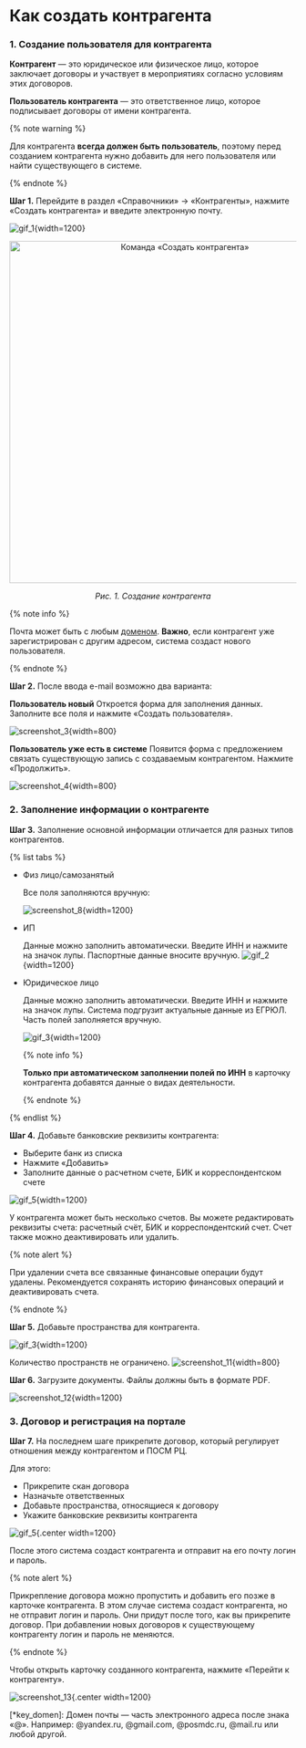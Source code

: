 # Как создать контрагента

### 1. Создание пользователя для контрагента

**Контрагент** — это юридическое или физическое лицо, которое заключает договоры и участвует в мероприятиях согласно условиям этих договоров.

**Пользователь контрагента** — это ответственное лицо, которое подписывает договоры от имени контрагента.

{% note warning %}

Для контрагента **всегда должен быть пользователь**, поэтому перед созданием контрагента нужно добавить для него пользователя или найти существующего в системе.

{% endnote %}

**Шаг 1.** Перейдите в раздел «Справочники» → «Контрагенты», нажмите «Создать контрагента» и введите электронную почту.

![gif_1](_images/_gif_1.gif){width=1200}

<div align="center">
  <img src="./_images/_gif_1.gif" alt="Команда «Создать контрагента»" width="600">
  <p><em>Рис. 1. Создание контрагента</em></p>
</div>

{% note info %}

Почта может быть с любым [доменом](*key_domen). 
**Важно**, если контрагент уже зарегистрирован с другим адресом, система создаст нового пользователя.

{% endnote %}

**Шаг 2.** После ввода e-mail возможно два варианта:

**Пользователь новый**
Откроется форма для заполнения данных. Заполните все поля и нажмите «Создать пользователя».

![screenshot_3](_images/_screen_3.png){width=800}

**Пользователь уже есть в системе**
Появится форма с предложением связать существующую запись с создаваемым контрагентом. Нажмите «Продолжить».

![screenshot_4](_images/_screen_4.png){width=800}

### 2. Заполнение информации о контрагенте

**Шаг 3.** Заполнение основной информации отличается для разных типов контрагентов.

{% list tabs %}

- Физ лицо/самозанятый

  Все поля заполняются вручную:

  ![screenshot_8](_images/_screen_8.png){width=1200}

- ИП

  Данные можно заполнить автоматически. Введите ИНН и нажмите на значок лупы. Паспортные данные вносите вручную.
   ![gif_2](_images/_gif_2_2.gif){width=1200}

- Юридическое лицо

  Данные можно заполнить автоматически. Введите ИНН и нажмите на значок лупы. Система подгрузит актуальные данные из ЕГРЮЛ. Часть полей заполняется вручную.

  ![gif_3](_images/_gif_2.gif){width=1200}

  {% note info %}

  **Только при автоматическом заполнении полей по ИНН** в карточку контрагента добавятся данные о видах деятельности.
  
  {% endnote %}

{% endlist %}

**Шаг 4.** Добавьте банковские реквизиты контрагента:
   * Выберите банк из списка
   * Нажмите «Добавить»
   * Заполните данные о расчетном счете, БИК и корреспондентском счете

![gif_5](_images/_gif_5.gif){width=1200}

У контрагента может быть несколько счетов.
Вы можете редактировать реквизиты счета: расчетный счёт, БИК и корреспондентский счет. Счет также можно деактивировать или удалить.

{% note alert %}

При удалении счета все связанные финансовые операции будут удалены. Рекомендуется сохранять историю финансовых операций и деактивировать счета. 

{% endnote %}

**Шаг 5.** Добавьте пространства для контрагента.

![gif_3](_images/_gif_3.gif){width=1200}

Количество пространств не ограничено.
![screenshot_11](_images/_screen_11.png){width=800}

**Шаг 6.** Загрузите документы. Файлы должны быть в формате PDF.

![screenshot_12](_images/_screen_12.png){width=1200}

### 3. Договор и регистрация на портале

**Шаг 7.** На последнем шаге прикрепите договор, который регулирует отношения между контрагентом и ПОСМ РЦ.

Для этого:
* Прикрепите скан договора
* Назначьте ответственных
* Добавьте пространства, относящиеся к договору
* Укажите банковские реквизиты контрагента

![gif_5](_images/_gif_4.gif){.center width=1200}

После этого система создаст контрагента и отправит на его почту логин и пароль.

{% note alert %}

Прикрепление договора можно пропустить и добавить его позже в карточке контрагента. В этом случае система создаст контрагента, но не отправит логин и пароль. Они придут после того, как вы прикрепите договор.
При добавлении новых договоров к существующему контрагенту логин и пароль не меняются.

{% endnote %}

Чтобы открыть карточку созданного контрагента, нажмите «Перейти к контрагенту».

![screenshot_13](_images/_screen_13.png){.center width=1200}

[*key_domen]: Домен почты — часть электронного адреса после знака «@». Например: @yandex.ru, @gmail.com, @posmdc.ru, @mail.ru или любой другой.
